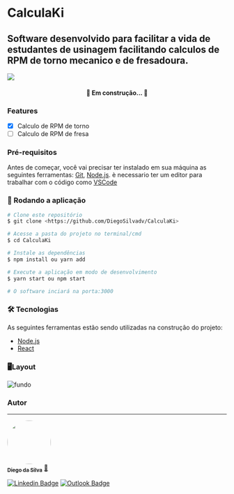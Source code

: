 # CalculaKi
## Software desenvolvido para facilitar a vida de estudantes de usinagem facilitando calculos de RPM de torno mecanico e de fresadoura.

<img src="https://img.shields.io/static/v1?label=yarn&message=1.22.5&color=f294c1&style=flat"/>

<h4 align="center"> 
	🚧 Em construção...  🚧
</h4>

### Features

- [x] Calculo de RPM de torno
- [ ] Calculo de RPM de fresa

### Pré-requisitos

Antes de começar, você vai precisar ter instalado em sua máquina as seguintes ferramentas:
[Git](https://git-scm.com), [Node.js](https://nodejs.org/en/). 
è necessario ter um editor para trabalhar com o código como [VSCode](https://code.visualstudio.com/)

### 🚩 Rodando a aplicação 

```bash
# Clone este repositório
$ git clone <https://github.com/DiegoSilvadv/CalculaKi>

# Acesse a pasta do projeto no terminal/cmd
$ cd CalculaKi

# Instale as dependências
$ npm install ou yarn add 

# Execute a aplicação em modo de desenvolvimento
$ yarn start ou npm start

# O software inciará na porta:3000
```

### 🛠 Tecnologias

As seguintes ferramentas estão sendo utilizadas na construção do projeto:

- [Node.js](https://nodejs.org/en/)
- [React](https://pt-br.reactjs.org/)

### 🖥Layout
![fundo](https://user-images.githubusercontent.com/60052506/97768953-a6abde80-1b05-11eb-9135-a37702392bd3.PNG)


### Autor
---

<a href="https://blog.rocketseat.com.br/author/thiago/">
 <img style="border-radius: 50%;" src="https://avatars0.githubusercontent.com/u/60052506?s=400&u=8209d48a3fc08acac76dfef81836acc224ff130e&v=4" width="100px;" alt=""/>
 <br />
 <sub><b>Diego da Silva</b></sub></a> <a href="https://blog.rocketseat.com.br/author/thiago//" title="Rocketseat">🚀</a>

[![Linkedin Badge](https://img.shields.io/badge/-Diego-blue?style=flat-square&logo=Linkedin&logoColor=white&link=https://www.linkedin.com/in/diego-silva-96234318b/)](https://www.linkedin.com/in/diego-silva-96234318b/) 
[![Outlook Badge](https://img.shields.io/badge/-digssilva200@outlook.com-0000ff?style=flat-square&logo=gmail&logoColor=white&link=mailto:digssilva2000@outlook.com)](mailto:digssilva200@outlook.com)

